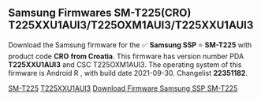 <h2>Samsung Firmwares SM-T225(CRO) T225XXU1AUI3/T225OXM1AUI3/T225XXU1AUI3</h2>
Download the Samsung firmware for the ✅ <strong>Samsung SSP </strong> ⭐ <strong>SM-T225</strong> with product code <strong>CRO</strong> <strong> from Croatia</strong>. This firmware has version number PDA <strong>T225XXU1AUI3</strong> and CSC T225OXM1AUI3. The operating system of this firmware is Android R , with build date 2021-09-30. Changelist <strong>22351182</strong>.


[SM-T225](https://samfirm.shop/samsung/model/SM-T225)
[T225XXU1AUI3](https://samfirm.shop/samsung/pda/T225XXU1AUI3)
[Download Firmware Samsung SSP SM-T225](https://samfirm.shop/samsung/firmware/461893)
